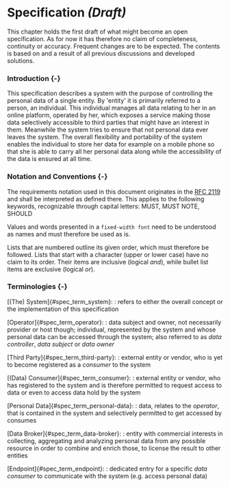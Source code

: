 Specification *(Draft)*
==========================================



This chapter holds the first draft of what might become an open specification. As for now it has 
therefore no claim of completeness, continuity or accuracy. Frequent changes are to be expected.
The contents is based on and a result of all previous discussions and developed solutions. 



### Introduction {-}

This specification describes a system with the purpose of controlling the personal data of a single 
entity. By 'entity' it is primarily referred to a person, an individual. This individual manages
all data relating to her in an online platform, operated by her, which exposes a service making 
those data selectively accessible to third parties that might have an interest in them. Meanwhile
the system tries to ensure that not personal data ever leaves the system. 
The overall flexibility and portability of the system enables the individual to store her data for
example on a mobile phone so that she is able to carry all her personal data along while the 
accessibility of the data is ensured at all time.



### Notation and Conventions {-}

The requirements notation used in this document originates in the 
[RFC 2119](https://tools.ietf.org/html/rfc2119) and shall be interpreted as defined there. 
This applies to the following keywords, recognizable through capital letters: MUST, MUST NOTE, 
SHOULD 

Values and words presented in a `fixed-width font` need to be understood as names and must therefore
be used as is.

Lists that are numbered outline its given order, which must therefore be followed. Lists that start 
with a character (upper or lower case) have no claim to its order. Their items are inclusive 
(logical *and*), while bullet list items are exclusive (logical *or*). 



### Terminologies {-} 

[(The) System]{#spec_term_system}:
: refers to either the overall concept or the implementation of this specification

[Operator]{#spec_term_operator}:
: data subject and owner, not necessarily provider or host though; individual, represented by the 
  system and whose personal data can be accessed through the system; also referred to as 
  *data controller*, *data subject* or *data owner*

[Third Party]{#spec_term_third-party}:
: external entity or vendor, who is yet to become registered as a *consumer* to the system

[(Data) Consumer]{#spec_term_consumer}:
: external entity or vendor, who has registered to the system and is therefore permitted to request
  access to data or even to access data hold by the system

[Personal Data]{#spec_term_personal-data}:
: data, relates to the *operator*, that is contained in the system and selectively permitted to 
  get accessed by consumes
  
[Data Broker]{#spec_term_data-broker}:
: entity with commercial interests in collecting, aggregating and analyzing personal data from any 
  possible resource in order to combine and enrich those, to license the result to other entities

[Endpoint]{#spec_term_endpoint}:
: dedicated entry for a specific *data consumer* to communicate with the system (e.g. access 
  personal data)

